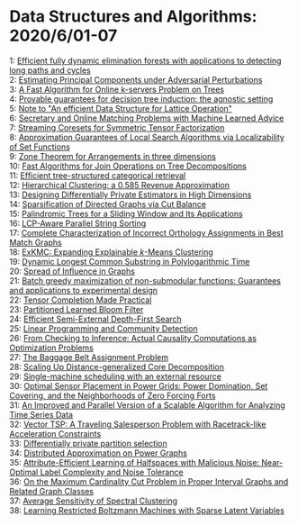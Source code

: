 # Data Structures and Algorithms: 2020/6/01-07  
1: [Efficient fully dynamic elimination forests with applications to  detecting long paths and cycles](https://doi.org/10.48550/arXiv.2006.00571)  
2: [Estimating Principal Components under Adversarial Perturbations](https://doi.org/10.48550/arXiv.2006.00602)  
3: [A Fast Algorithm for Online k-servers Problem on Trees](https://doi.org/10.48550/arXiv.2006.00605)  
4: [Provable guarantees for decision tree induction: the agnostic setting](https://doi.org/10.48550/arXiv.2006.00743)  
5: [Note to "An efficient Data Structure for Lattice Operation"](https://doi.org/10.48550/arXiv.2006.00808)  
6: [Secretary and Online Matching Problems with Machine Learned Advice](https://doi.org/10.48550/arXiv.2006.01026)  
7: [Streaming Coresets for Symmetric Tensor Factorization](https://doi.org/10.48550/arXiv.2006.01225)  
8: [Approximation Guarantees of Local Search Algorithms via Localizability  of Set Functions](https://doi.org/10.48550/arXiv.2006.01400)  
9: [Zone Theorem for Arrangements in three dimensions](https://doi.org/10.48550/arXiv.2006.01428)  
10: [Fast Algorithms for Join Operations on Tree Decompositions](https://doi.org/10.48550/arXiv.2006.01588)  
11: [Efficient tree-structured categorical retrieval](https://doi.org/10.48550/arXiv.2006.01825)  
12: [Hierarchical Clustering: a 0.585 Revenue Approximation](https://doi.org/10.48550/arXiv.2006.01933)  
13: [Designing Differentially Private Estimators in High Dimensions](https://doi.org/10.48550/arXiv.2006.01944)  
14: [Sparsification of Directed Graphs via Cut Balance](https://doi.org/10.48550/arXiv.2006.01975)  
15: [Palindromic Trees for a Sliding Window and Its Applications](https://doi.org/10.48550/arXiv.2006.02134)  
16: [LCP-Aware Parallel String Sorting](https://doi.org/10.48550/arXiv.2006.02219)  
17: [Complete Characterization of Incorrect Orthology Assignments in Best  Match Graphs](https://doi.org/10.48550/arXiv.2006.02249)  
18: [ExKMC: Expanding Explainable $k$-Means Clustering](https://doi.org/10.48550/arXiv.2006.02399)  
19: [Dynamic Longest Common Substring in Polylogarithmic Time](https://doi.org/10.48550/arXiv.2006.02408)  
20: [Spread of Influence in Graphs](https://doi.org/10.48550/arXiv.2006.03440)  
21: [Batch greedy maximization of non-submodular functions: Guarantees and  applications to experimental design](https://doi.org/10.48550/arXiv.2006.04554)  
22: [Tensor Completion Made Practical](https://doi.org/10.48550/arXiv.2006.03134)  
23: [Partitioned Learned Bloom Filter](https://doi.org/10.48550/arXiv.2006.03176)  
24: [Efficient Semi-External Depth-First Search](https://doi.org/10.48550/arXiv.2006.03198)  
25: [Linear Programming and Community Detection](https://doi.org/10.48550/arXiv.2006.03213)  
26: [From Checking to Inference: Actual Causality Computations as  Optimization Problems](https://doi.org/10.48550/arXiv.2006.03363)  
27: [The Baggage Belt Assignment Problem](https://doi.org/10.48550/arXiv.2006.03365)  
28: [Scaling Up Distance-generalized Core Decomposition](https://doi.org/10.48550/arXiv.2006.03372)  
29: [Single-machine scheduling with an external resource](https://doi.org/10.48550/arXiv.2006.03399)  
30: [Optimal Sensor Placement in Power Grids: Power Domination, Set Covering,  and the Neighborhoods of Zero Forcing Forts](https://doi.org/10.48550/arXiv.2006.03460)  
31: [An Improved and Parallel Version of a Scalable Algorithm for Analyzing  Time Series Data](https://doi.org/10.48550/arXiv.2006.04940)  
32: [Vector TSP: A Traveling Salesperson Problem with Racetrack-like  Acceleration Constraints](https://doi.org/10.48550/arXiv.2006.03666)  
33: [Differentially private partition selection](https://doi.org/10.48550/arXiv.2006.03684)  
34: [Distributed Approximation on Power Graphs](https://doi.org/10.48550/arXiv.2006.03746)  
35: [Attribute-Efficient Learning of Halfspaces with Malicious Noise:  Near-Optimal Label Complexity and Noise Tolerance](https://doi.org/10.48550/arXiv.2006.03781)  
36: [On the Maximum Cardinality Cut Problem in Proper Interval Graphs and  Related Graph Classes](https://doi.org/10.48550/arXiv.2006.03856)  
37: [Average Sensitivity of Spectral Clustering](https://doi.org/10.48550/arXiv.2006.04094)  
38: [Learning Restricted Boltzmann Machines with Sparse Latent Variables](https://doi.org/10.48550/arXiv.2006.04166)  